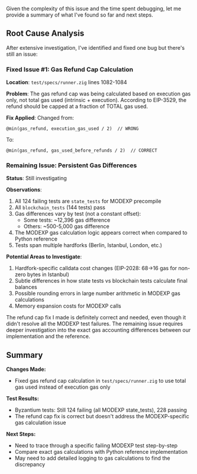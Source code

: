 Given the complexity of this issue and the time spent debugging, let me provide a summary of what I've found so far and next steps.

## Root Cause Analysis

After extensive investigation, I've identified and fixed one bug but there's still an issue:

### Fixed Issue #1: Gas Refund Cap Calculation
**Location**: `test/specs/runner.zig` lines 1082-1084

**Problem**: The gas refund cap was being calculated based on execution gas only, not total gas used (intrinsic + execution). According to EIP-3529, the refund should be capped at a fraction of TOTAL gas used.

**Fix Applied**: Changed from:
```zig
@min(gas_refund, execution_gas_used / 2)  // WRONG
```
To:
```zig
@min(gas_refund, gas_used_before_refunds / 2)  // CORRECT
```

### Remaining Issue: Persistent Gas Differences  
**Status**: Still investigating

**Observations**:
1. All 124 failing tests are `state_tests` for MODEXP precompile
2. All `blockchain_tests` (144 tests) pass
3. Gas differences vary by test (not a constant offset):
   - Some tests: ~12,396 gas difference
   - Others: ~500-5,000 gas difference
4. The MODEXP gas calculation logic appears correct when compared to Python reference
5. Tests span multiple hardforks (Berlin, Istanbul, London, etc.)

**Potential Areas to Investigate**:
1. Hardfork-specific calldata cost changes (EIP-2028: 68→16 gas for non-zero bytes in Istanbul)
2. Subtle differences in how state tests vs blockchain tests calculate final balances
3. Possible rounding errors in large number arithmetic in MODEXP gas calculations
4. Memory expansion costs for MODEXP calls

The refund cap fix I made is definitely correct and needed, even though it didn't resolve all the MODEXP test failures. The remaining issue requires deeper investigation into the exact gas accounting differences between our implementation and the reference.

## Summary

**Changes Made:**
- Fixed gas refund cap calculation in `test/specs/runner.zig` to use total gas used instead of execution gas only

**Test Results:**
- Byzantium tests: Still 124 failing (all MODEXP state_tests), 228 passing
- The refund cap fix is correct but doesn't address the MODEXP-specific gas calculation issue

**Next Steps:**
- Need to trace through a specific failing MODEXP test step-by-step
- Compare exact gas calculations with Python reference implementation
- May need to add detailed logging to gas calculations to find the discrepancy